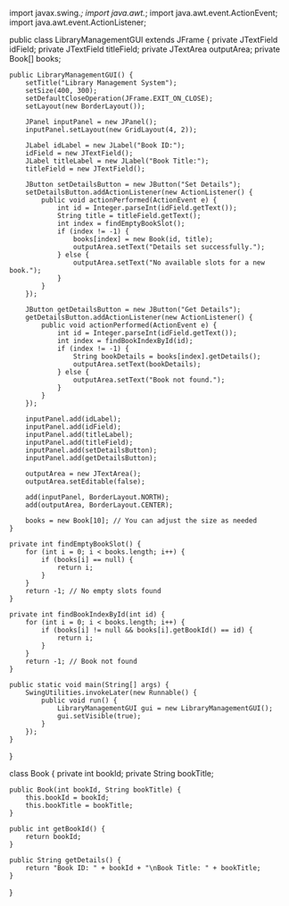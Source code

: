 import javax.swing.*;
import java.awt.*;
import java.awt.event.ActionEvent;
import java.awt.event.ActionListener;

public class LibraryManagementGUI extends JFrame {
    private JTextField idField;
    private JTextField titleField;
    private JTextArea outputArea;
    private Book[] books;

    public LibraryManagementGUI() {
        setTitle("Library Management System");
        setSize(400, 300);
        setDefaultCloseOperation(JFrame.EXIT_ON_CLOSE);
        setLayout(new BorderLayout());

        JPanel inputPanel = new JPanel();
        inputPanel.setLayout(new GridLayout(4, 2));

        JLabel idLabel = new JLabel("Book ID:");
        idField = new JTextField();
        JLabel titleLabel = new JLabel("Book Title:");
        titleField = new JTextField();

        JButton setDetailsButton = new JButton("Set Details");
        setDetailsButton.addActionListener(new ActionListener() {
            public void actionPerformed(ActionEvent e) {
                int id = Integer.parseInt(idField.getText());
                String title = titleField.getText();
                int index = findEmptyBookSlot();
                if (index != -1) {
                    books[index] = new Book(id, title);
                    outputArea.setText("Details set successfully.");
                } else {
                    outputArea.setText("No available slots for a new book.");
                }
            }
        });

        JButton getDetailsButton = new JButton("Get Details");
        getDetailsButton.addActionListener(new ActionListener() {
            public void actionPerformed(ActionEvent e) {
                int id = Integer.parseInt(idField.getText());
                int index = findBookIndexById(id);
                if (index != -1) {
                    String bookDetails = books[index].getDetails();
                    outputArea.setText(bookDetails);
                } else {
                    outputArea.setText("Book not found.");
                }
            }
        });

        inputPanel.add(idLabel);
        inputPanel.add(idField);
        inputPanel.add(titleLabel);
        inputPanel.add(titleField);
        inputPanel.add(setDetailsButton);
        inputPanel.add(getDetailsButton);

        outputArea = new JTextArea();
        outputArea.setEditable(false);

        add(inputPanel, BorderLayout.NORTH);
        add(outputArea, BorderLayout.CENTER);

        books = new Book[10]; // You can adjust the size as needed
    }

    private int findEmptyBookSlot() {
        for (int i = 0; i < books.length; i++) {
            if (books[i] == null) {
                return i;
            }
        }
        return -1; // No empty slots found
    }

    private int findBookIndexById(int id) {
        for (int i = 0; i < books.length; i++) {
            if (books[i] != null && books[i].getBookId() == id) {
                return i;
            }
        }
        return -1; // Book not found
    }

    public static void main(String[] args) {
        SwingUtilities.invokeLater(new Runnable() {
            public void run() {
                LibraryManagementGUI gui = new LibraryManagementGUI();
                gui.setVisible(true);
            }
        });
    }
}

class Book {
    private int bookId;
    private String bookTitle;

    public Book(int bookId, String bookTitle) {
        this.bookId = bookId;
        this.bookTitle = bookTitle;
    }

    public int getBookId() {
        return bookId;
    }

    public String getDetails() {
        return "Book ID: " + bookId + "\nBook Title: " + bookTitle;
    }
}

